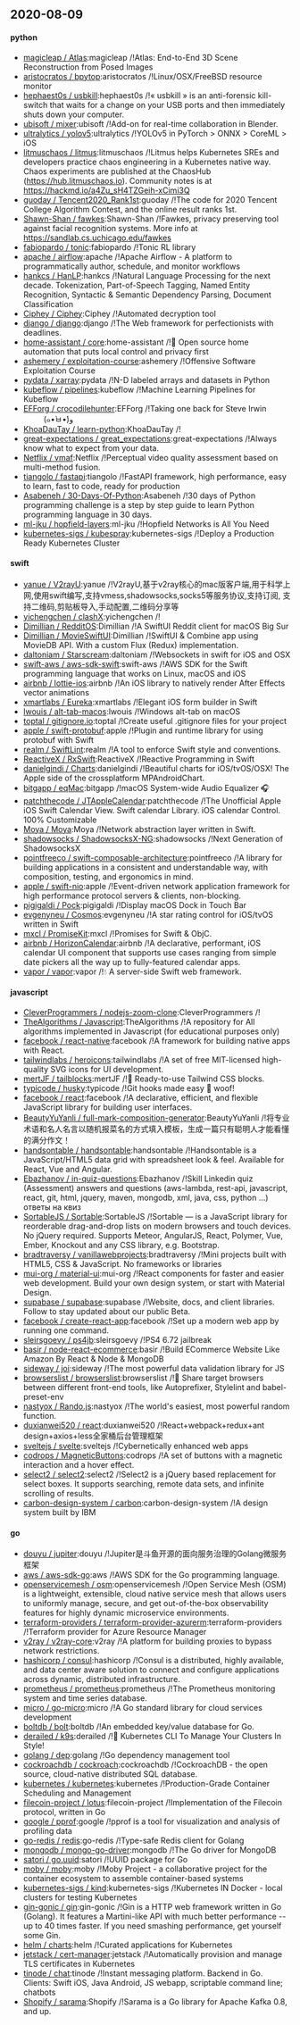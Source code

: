 ## 2020-08-09

#### python
* [magicleap / Atlas](https://github.com/magicleap/Atlas):magicleap /!Atlas: End-to-End 3D Scene Reconstruction from Posed Images
* [aristocratos / bpytop](https://github.com/aristocratos/bpytop):aristocratos /!Linux/OSX/FreeBSD resource monitor
* [hephaest0s / usbkill](https://github.com/hephaest0s/usbkill):hephaest0s /!« usbkill » is an anti-forensic kill-switch that waits for a change on your USB ports and then immediately shuts down your computer.
* [ubisoft / mixer](https://github.com/ubisoft/mixer):ubisoft /!Add-on for real-time collaboration in Blender.
* [ultralytics / yolov5](https://github.com/ultralytics/yolov5):ultralytics /!YOLOv5 in PyTorch > ONNX > CoreML > iOS
* [litmuschaos / litmus](https://github.com/litmuschaos/litmus):litmuschaos /!Litmus helps Kubernetes SREs and developers practice chaos engineering in a Kubernetes native way. Chaos experiments are published at the ChaosHub (https://hub.litmuschaos.io). Community notes is at https://hackmd.io/a4Zu_sH4TZGeih-xCimi3Q
* [guoday / Tencent2020_Rank1st](https://github.com/guoday/Tencent2020_Rank1st):guoday /!The code for 2020 Tencent College Algorithm Contest, and the online result ranks 1st.
* [Shawn-Shan / fawkes](https://github.com/Shawn-Shan/fawkes):Shawn-Shan /!Fawkes, privacy preserving tool against facial recognition systems. More info at https://sandlab.cs.uchicago.edu/fawkes
* [fabiopardo / tonic](https://github.com/fabiopardo/tonic):fabiopardo /!Tonic RL library
* [apache / airflow](https://github.com/apache/airflow):apache /!Apache Airflow - A platform to programmatically author, schedule, and monitor workflows
* [hankcs / HanLP](https://github.com/hankcs/HanLP):hankcs /!Natural Language Processing for the next decade. Tokenization, Part-of-Speech Tagging, Named Entity Recognition, Syntactic & Semantic Dependency Parsing, Document Classification
* [Ciphey / Ciphey](https://github.com/Ciphey/Ciphey):Ciphey /!Automated decryption tool
* [django / django](https://github.com/django/django):django /!The Web framework for perfectionists with deadlines.
* [home-assistant / core](https://github.com/home-assistant/core):home-assistant /!🏡
Open source home automation that puts local control and privacy first
* [ashemery / exploitation-course](https://github.com/ashemery/exploitation-course):ashemery /!Offensive Software Exploitation Course
* [pydata / xarray](https://github.com/pydata/xarray):pydata /!N-D labeled arrays and datasets in Python
* [kubeflow / pipelines](https://github.com/kubeflow/pipelines):kubeflow /!Machine Learning Pipelines for Kubeflow
* [EFForg / crocodilehunter](https://github.com/EFForg/crocodilehunter):EFForg /!Taking one back for Steve Irwin 　 　 (๑•̀ㅂ•́)و
* [KhoaDauTay / learn-python](https://github.com/KhoaDauTay/learn-python):KhoaDauTay /!
* [great-expectations / great_expectations](https://github.com/great-expectations/great_expectations):great-expectations /!Always know what to expect from your data.
* [Netflix / vmaf](https://github.com/Netflix/vmaf):Netflix /!Perceptual video quality assessment based on multi-method fusion.
* [tiangolo / fastapi](https://github.com/tiangolo/fastapi):tiangolo /!FastAPI framework, high performance, easy to learn, fast to code, ready for production
* [Asabeneh / 30-Days-Of-Python](https://github.com/Asabeneh/30-Days-Of-Python):Asabeneh /!30 days of Python programming challenge is a step by step guide to learn Python programming language in 30 days.
* [ml-jku / hopfield-layers](https://github.com/ml-jku/hopfield-layers):ml-jku /!Hopfield Networks is All You Need
* [kubernetes-sigs / kubespray](https://github.com/kubernetes-sigs/kubespray):kubernetes-sigs /!Deploy a Production Ready Kubernetes Cluster

#### swift
* [yanue / V2rayU](https://github.com/yanue/V2rayU):yanue /!V2rayU,基于v2ray核心的mac版客户端,用于科学上网,使用swift编写,支持vmess,shadowsocks,socks5等服务协议,支持订阅, 支持二维码,剪贴板导入,手动配置,二维码分享等
* [yichengchen / clashX](https://github.com/yichengchen/clashX):yichengchen /!
* [Dimillian / RedditOS](https://github.com/Dimillian/RedditOS):Dimillian /!A SwiftUI Reddit client for macOS Big Sur
* [Dimillian / MovieSwiftUI](https://github.com/Dimillian/MovieSwiftUI):Dimillian /!SwiftUI & Combine app using MovieDB API. With a custom Flux (Redux) implementation.
* [daltoniam / Starscream](https://github.com/daltoniam/Starscream):daltoniam /!Websockets in swift for iOS and OSX
* [swift-aws / aws-sdk-swift](https://github.com/swift-aws/aws-sdk-swift):swift-aws /!AWS SDK for the Swift programming language that works on Linux, macOS and iOS
* [airbnb / lottie-ios](https://github.com/airbnb/lottie-ios):airbnb /!An iOS library to natively render After Effects vector animations
* [xmartlabs / Eureka](https://github.com/xmartlabs/Eureka):xmartlabs /!Elegant iOS form builder in Swift
* [lwouis / alt-tab-macos](https://github.com/lwouis/alt-tab-macos):lwouis /!Windows alt-tab on macOS
* [toptal / gitignore.io](https://github.com/toptal/gitignore.io):toptal /!Create useful .gitignore files for your project
* [apple / swift-protobuf](https://github.com/apple/swift-protobuf):apple /!Plugin and runtime library for using protobuf with Swift
* [realm / SwiftLint](https://github.com/realm/SwiftLint):realm /!A tool to enforce Swift style and conventions.
* [ReactiveX / RxSwift](https://github.com/ReactiveX/RxSwift):ReactiveX /!Reactive Programming in Swift
* [danielgindi / Charts](https://github.com/danielgindi/Charts):danielgindi /!Beautiful charts for iOS/tvOS/OSX! The Apple side of the crossplatform MPAndroidChart.
* [bitgapp / eqMac](https://github.com/bitgapp/eqMac):bitgapp /!macOS System-wide Audio Equalizer
🎧
* [patchthecode / JTAppleCalendar](https://github.com/patchthecode/JTAppleCalendar):patchthecode /!The Unofficial Apple iOS Swift Calendar View. Swift calendar Library. iOS calendar Control. 100% Customizable
* [Moya / Moya](https://github.com/Moya/Moya):Moya /!Network abstraction layer written in Swift.
* [shadowsocks / ShadowsocksX-NG](https://github.com/shadowsocks/ShadowsocksX-NG):shadowsocks /!Next Generation of ShadowsocksX
* [pointfreeco / swift-composable-architecture](https://github.com/pointfreeco/swift-composable-architecture):pointfreeco /!A library for building applications in a consistent and understandable way, with composition, testing, and ergonomics in mind.
* [apple / swift-nio](https://github.com/apple/swift-nio):apple /!Event-driven network application framework for high performance protocol servers & clients, non-blocking.
* [pigigaldi / Pock](https://github.com/pigigaldi/Pock):pigigaldi /!Display macOS Dock in Touch Bar
* [evgenyneu / Cosmos](https://github.com/evgenyneu/Cosmos):evgenyneu /!A star rating control for iOS/tvOS written in Swift
* [mxcl / PromiseKit](https://github.com/mxcl/PromiseKit):mxcl /!Promises for Swift & ObjC.
* [airbnb / HorizonCalendar](https://github.com/airbnb/HorizonCalendar):airbnb /!A declarative, performant, iOS calendar UI component that supports use cases ranging from simple date pickers all the way up to fully-featured calendar apps.
* [vapor / vapor](https://github.com/vapor/vapor):vapor /!💧
A server-side Swift web framework.

#### javascript
* [CleverProgrammers / nodejs-zoom-clone](https://github.com/CleverProgrammers/nodejs-zoom-clone):CleverProgrammers /!
* [TheAlgorithms / Javascript](https://github.com/TheAlgorithms/Javascript):TheAlgorithms /!A repository for All algorithms implemented in Javascript (for educational purposes only)
* [facebook / react-native](https://github.com/facebook/react-native):facebook /!A framework for building native apps with React.
* [tailwindlabs / heroicons](https://github.com/tailwindlabs/heroicons):tailwindlabs /!A set of free MIT-licensed high-quality SVG icons for UI development.
* [mertJF / tailblocks](https://github.com/mertJF/tailblocks):mertJF /!🎉
Ready-to-use Tailwind CSS blocks.
* [typicode / husky](https://github.com/typicode/husky):typicode /!Git hooks made easy
🐶
woof!
* [facebook / react](https://github.com/facebook/react):facebook /!A declarative, efficient, and flexible JavaScript library for building user interfaces.
* [BeautyYuYanli / full-mark-composition-generator](https://github.com/BeautyYuYanli/full-mark-composition-generator):BeautyYuYanli /!将专业术语和名人名言以随机报菜名的方式填入模板，生成一篇只有聪明人才能看懂的满分作文！
* [handsontable / handsontable](https://github.com/handsontable/handsontable):handsontable /!Handsontable is a JavaScript/HTML5 data grid with spreadsheet look & feel. Available for React, Vue and Angular.
* [Ebazhanov / in-quiz-questions](https://github.com/Ebazhanov/in-quiz-questions):Ebazhanov /!Skill Linkedin quiz (Assessment) answers and questions (aws-lambda, rest-api, javascript, react, git, html, jquery, maven, mongodb, xml, java, css, python ...) ответы на квиз
* [SortableJS / Sortable](https://github.com/SortableJS/Sortable):SortableJS /!Sortable — is a JavaScript library for reorderable drag-and-drop lists on modern browsers and touch devices. No jQuery required. Supports Meteor, AngularJS, React, Polymer, Vue, Ember, Knockout and any CSS library, e.g. Bootstrap.
* [bradtraversy / vanillawebprojects](https://github.com/bradtraversy/vanillawebprojects):bradtraversy /!Mini projects built with HTML5, CSS & JavaScript. No frameworks or libraries
* [mui-org / material-ui](https://github.com/mui-org/material-ui):mui-org /!React components for faster and easier web development. Build your own design system, or start with Material Design.
* [supabase / supabase](https://github.com/supabase/supabase):supabase /!Website, docs, and client libraries. Follow to stay updated about our public Beta.
* [facebook / create-react-app](https://github.com/facebook/create-react-app):facebook /!Set up a modern web app by running one command.
* [sleirsgoevy / ps4jb](https://github.com/sleirsgoevy/ps4jb):sleirsgoevy /!PS4 6.72 jailbreak
* [basir / node-react-ecommerce](https://github.com/basir/node-react-ecommerce):basir /!Build ECommerce Website Like Amazon By React & Node & MongoDB
* [sideway / joi](https://github.com/sideway/joi):sideway /!The most powerful data validation library for JS
* [browserslist / browserslist](https://github.com/browserslist/browserslist):browserslist /!🦔
Share target browsers between different front-end tools, like Autoprefixer, Stylelint and babel-preset-env
* [nastyox / Rando.js](https://github.com/nastyox/Rando.js):nastyox /!The world's easiest, most powerful random function.
* [duxianwei520 / react](https://github.com/duxianwei520/react):duxianwei520 /!React+webpack+redux+ant design+axios+less全家桶后台管理框架
* [sveltejs / svelte](https://github.com/sveltejs/svelte):sveltejs /!Cybernetically enhanced web apps
* [codrops / MagneticButtons](https://github.com/codrops/MagneticButtons):codrops /!A set of buttons with a magnetic interaction and a hover effect.
* [select2 / select2](https://github.com/select2/select2):select2 /!Select2 is a jQuery based replacement for select boxes. It supports searching, remote data sets, and infinite scrolling of results.
* [carbon-design-system / carbon](https://github.com/carbon-design-system/carbon):carbon-design-system /!A design system built by IBM

#### go
* [douyu / jupiter](https://github.com/douyu/jupiter):douyu /!Jupiter是斗鱼开源的面向服务治理的Golang微服务框架
* [aws / aws-sdk-go](https://github.com/aws/aws-sdk-go):aws /!AWS SDK for the Go programming language.
* [openservicemesh / osm](https://github.com/openservicemesh/osm):openservicemesh /!Open Service Mesh (OSM) is a lightweight, extensible, cloud native service mesh that allows users to uniformly manage, secure, and get out-of-the-box observability features for highly dynamic microservice environments.
* [terraform-providers / terraform-provider-azurerm](https://github.com/terraform-providers/terraform-provider-azurerm):terraform-providers /!Terraform provider for Azure Resource Manager
* [v2ray / v2ray-core](https://github.com/v2ray/v2ray-core):v2ray /!A platform for building proxies to bypass network restrictions.
* [hashicorp / consul](https://github.com/hashicorp/consul):hashicorp /!Consul is a distributed, highly available, and data center aware solution to connect and configure applications across dynamic, distributed infrastructure.
* [prometheus / prometheus](https://github.com/prometheus/prometheus):prometheus /!The Prometheus monitoring system and time series database.
* [micro / go-micro](https://github.com/micro/go-micro):micro /!A Go standard library for cloud services development
* [boltdb / bolt](https://github.com/boltdb/bolt):boltdb /!An embedded key/value database for Go.
* [derailed / k9s](https://github.com/derailed/k9s):derailed /!🐶
Kubernetes CLI To Manage Your Clusters In Style!
* [golang / dep](https://github.com/golang/dep):golang /!Go dependency management tool
* [cockroachdb / cockroach](https://github.com/cockroachdb/cockroach):cockroachdb /!CockroachDB - the open source, cloud-native distributed SQL database.
* [kubernetes / kubernetes](https://github.com/kubernetes/kubernetes):kubernetes /!Production-Grade Container Scheduling and Management
* [filecoin-project / lotus](https://github.com/filecoin-project/lotus):filecoin-project /!Implementation of the Filecoin protocol, written in Go
* [google / pprof](https://github.com/google/pprof):google /!pprof is a tool for visualization and analysis of profiling data
* [go-redis / redis](https://github.com/go-redis/redis):go-redis /!Type-safe Redis client for Golang
* [mongodb / mongo-go-driver](https://github.com/mongodb/mongo-go-driver):mongodb /!The Go driver for MongoDB
* [satori / go.uuid](https://github.com/satori/go.uuid):satori /!UUID package for Go
* [moby / moby](https://github.com/moby/moby):moby /!Moby Project - a collaborative project for the container ecosystem to assemble container-based systems
* [kubernetes-sigs / kind](https://github.com/kubernetes-sigs/kind):kubernetes-sigs /!Kubernetes IN Docker - local clusters for testing Kubernetes
* [gin-gonic / gin](https://github.com/gin-gonic/gin):gin-gonic /!Gin is a HTTP web framework written in Go (Golang). It features a Martini-like API with much better performance -- up to 40 times faster. If you need smashing performance, get yourself some Gin.
* [helm / charts](https://github.com/helm/charts):helm /!Curated applications for Kubernetes
* [jetstack / cert-manager](https://github.com/jetstack/cert-manager):jetstack /!Automatically provision and manage TLS certificates in Kubernetes
* [tinode / chat](https://github.com/tinode/chat):tinode /!Instant messaging platform. Backend in Go. Clients: Swift iOS, Java Android, JS webapp, scriptable command line; chatbots
* [Shopify / sarama](https://github.com/Shopify/sarama):Shopify /!Sarama is a Go library for Apache Kafka 0.8, and up.
